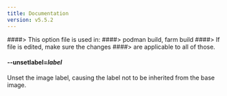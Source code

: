 ```yaml
---
title: Documentation
version: v5.5.2
---
```


####> This option file is used in:
####>   podman build, farm build
####> If file is edited, make sure the changes
####> are applicable to all of those.
#### **--unsetlabel**=*label*

Unset the image label, causing the label not to be inherited from the base image.
